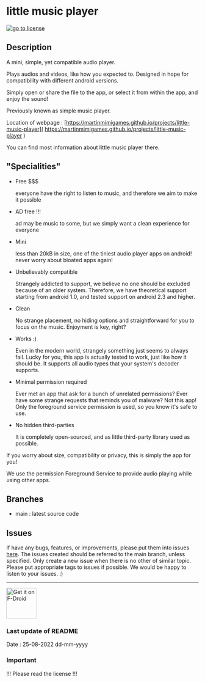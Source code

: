 # little music player #

[<img src="https://img.shields.io/github/license/martinmimigames/little-music-player?style=flat-square"
alt="go to license">](https://github.com/martinmimigames/little-music-player/blob/main/LICENSE.md)

## Description ##

A mini, simple, yet compatible audio player.

Plays audios and videos, like how you expected to.
Designed in hope for compatibility with different android versions.

Simply open or share the file to the app, or select it from within the app, and enjoy the sound!

Previously known as simple music player.

Location of webpage :
[https://martinmimigames.github.io/projects/little-music-player]( https://martinmimigames.github.io/projects/little-music-player )

You can find most information about little music player there.

## "Specialities" ##

- Free $$$

  everyone have the right to listen to music, and therefore we aim to make it possible

- AD free !!!

  ad may be music to some, but we simply want a clean experience for everyone

- Mini

  less than 20kB in size, one of the tiniest audio player apps on android!
  never worry about bloated apps again!

- Unbelievably compatible

  Strangely addicted to support, we believe no one should be excluded because of an older system.
  Therefore, we have theoretical support starting from android 1.0,
  and tested support on android 2.3 and higher.

- Clean

  No strange placement, no hiding options
  and straightforward for you to focus on the music.
  Enjoyment is key, right?

- Works :)

  Even in the modern world, strangely something just seems to always fail.
  Lucky for you, this app is actually tested to work, just like how it should be.
  It supports all audio types that your system's decoder supports.

- Minimal permission required

  Ever met an app that ask for a bunch of unrelated permissions?
  Ever have some strange requests that reminds you of malware?
  Not this app!
  Only the foreground service permission is used, so you know it's safe to use.

- No hidden third-parties

  It is completely open-sourced, and as little third-party library used as possible.

If you worry about size, compatibility or privacy, this is simply the app for you!

We use the permission Foreground Service to provide audio playing while using other apps.

## Branches ##

- main : latest source code

## Issues ##

If have any bugs, features, or improvements, please put them into issues
[here](https://github.com/martinmimigames/little-music-player/issues/new). The issues created should
be referred to the main branch, unless specified. Only create a new issue when there is no other of
similar topic. Please put appropriate tags to issues if possible. We would be happy to listen to
your issues. :)

- - - -

[<img src="https://fdroid.gitlab.io/artwork/badge/get-it-on.png"
    alt="Get it on F-Droid"
    height="80">](https://f-droid.org/packages/com.martinmimigames.littlemusicplayer)

### Last update of README ###

Date : 25-08-2022 dd-mm-yyyy

### Important ###

!!! Please read the license !!!
